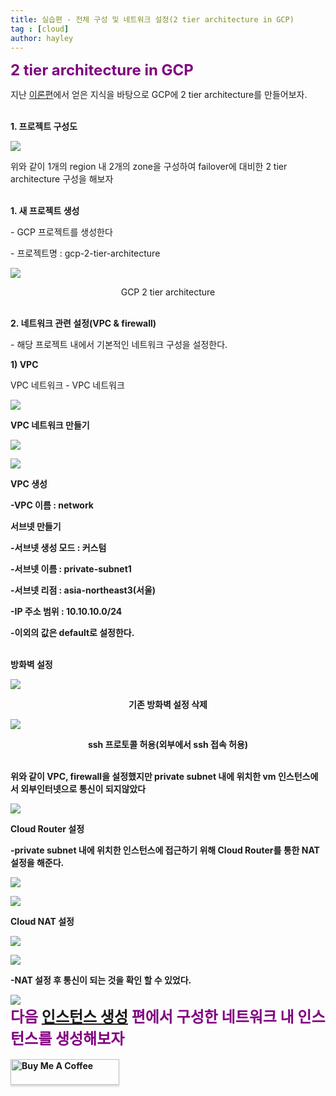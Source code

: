 ```yaml
---
title: 실습편 - 전체 구성 및 네트워크 설정(2 tier architecture in GCP)
tag : [cloud]
author: hayley
---
```


<font size="5" color="purple"><b>2 tier architecture in GCP</b></font>
<p> 지난 <a href="https://hayleyshim.github.io/blog/gcp1">이론편</a>에서 얻은 지식을 바탕으로 GCP에 2 tier architecture를 만들어보자.
<br>
<br>
<p><b>1. 프로젝트 구성도</b>
<p><img src="https://github.com/hayleyshim/hayleyshim.github.io/blob/master/assets/images/projects/demo_architecture.PNG?raw=true">   
<p>위와 같이 1개의 region 내 2개의 zone을 구성하여 failover에 대비한 2 tier architecture 구성을 해보자
<br>
<br>
<p><b>1. 새 프로젝트 생성</b> 
<p>- GCP 프로젝트를 생성한다 
<p>- 프로젝트명 : gcp-2-tier-architecture
<p><img src="https://github.com/hayleyshim/hayleyshim.github.io/blob/master/assets/images/projects/demo1.PNG?raw=true">
<p style="text-align:center">GCP 2 tier architecture     
<br>
<br>  
<p><b>2. 네트워크 관련 설정(VPC & firewall)</b> 
<p>- 해당 프로젝트 내에서 기본적인 네트워크 구성을 설정한다.
<br>
<p><b>1) VPC</b> 
<p>VPC 네트워크 - VPC 네트워크 
<p><img src="https://github.com/hayleyshim/hayleyshim.github.io/blob/master/assets/images/projects/vpc1.PNG?raw=true"> 
<br>
<p><b>VPC 네트워크 만들기</b>  
<p><img src="https://github.com/hayleyshim/hayleyshim.github.io/blob/master/assets/images/projects/vpc2.PNG?raw=true"> 
<br>
<p><img src="https://github.com/hayleyshim/hayleyshim.github.io/blob/master/assets/images/projects/vpc3.PNG?raw=true">
<p><b>VPC 생성   
<p>-VPC 이름 : network
<br>  
<p><b>서브넷 만들기</b> 
<p>-서브넷 생성 모드 : 커스텀
<p>-서브넷 이름 : private-subnet1
<p>-서브넷 리점 : asia-northeast3(서울)
<p>-IP 주소 범위 : 10.10.10.0/24
<p>-이외의 값은 default로 설정한다.
<br>
<br>  
<P><b>방화벽 설정</b>  
<p><img src="https://github.com/hayleyshim/hayleyshim.github.io/blob/master/assets/images/projects/firewall1.PNG?raw=true">
<p style="text-align:center">기존 방화벽 설정 삭제
<br>  
<p><img src="https://github.com/hayleyshim/hayleyshim.github.io/blob/master/assets/images/projects/firewall3.PNG?raw=true">
<p style="text-align:center">ssh 프로토콜 허용(외부에서 ssh 접속 허용)  
<br> 
<br>   
<p>위와 같이 VPC, firewall을 설정했지만 private subnet 내에 위치한 vm 인스턴스에서 외부인터넷으로 통신이 되지않았다
<p><img src="https://github.com/hayleyshim/hayleyshim.github.io/blob/master/assets/images/projects/firewall4.PNG?raw=true">  
<br> 
<p><b>Cloud Router 설정</b>
<p>-private subnet 내에 위치한 인스턴스에 접근하기 위해 Cloud Router를 통한 NAT 설정을 해준다.  
<p><img src="https://github.com/hayleyshim/hayleyshim.github.io/blob/master/assets/images/projects/router1.PNG?raw=true">
<p><img src="https://github.com/hayleyshim/hayleyshim.github.io/blob/master/assets/images/projects/router2.PNG?raw=true">  
<br>
<p><b>Cloud NAT 설정</b>  
<p><img src="https://github.com/hayleyshim/hayleyshim.github.io/blob/master/assets/images/projects/router3.PNG?raw=true">  
<p><img src="https://github.com/hayleyshim/hayleyshim.github.io/blob/master/assets/images/projects/router4.PNG?raw=true">
<br>
<p>-NAT 설정 후 통신이 되는 것을 확인 할 수 있었다.  
<p><img src="https://github.com/hayleyshim/hayleyshim.github.io/blob/master/assets/images/projects/router5.PNG?raw=true">      
<br>   
<font size="5" color="purple"><b>다음 <a href="https://hayleyshim.github.io/blog/gcp3">인스턴스 생성</a> 편에서 구성한 네트워크 내 인스턴스를 생성해보자</b></font>
<br>
<br> 
<a href="https://www.buymeacoffee.com/yhshim17" target="_blank"><img src="https://www.buymeacoffee.com/assets/img/custom_images/orange_img.png" alt="Buy Me A Coffee" style="height: 41px !important;width: 174px !important;box-shadow: 0px 3px 2px 0px rgba(190, 190, 190, 0.5) !important;-webkit-box-shadow: 0px 3px 2px 0px rgba(190, 190, 190, 0.5) !important;" ></a>

